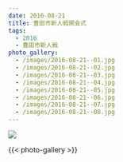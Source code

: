 ```yaml
---
date: 2016-08-21
title: 豊田市新人戦開会式
tags:
  - 2016
  - 豊田市新人戦
photo_gallery:
  - /images/2016-08-21--01.jpg
  - /images/2016-08-21--02.jpg
  - /images/2016-08-21--03.jpg
  - /images/2016-08-21--04.jpg
  - /images/2016-08-21--05.jpg
  - /images/2016-08-21--06.jpg
  - /images/2016-08-21--07.jpg
  - /images/2016-08-21--08.jpg
---
```


![](/images/2016-08-21--main.jpg)

{{< photo-gallery >}}

